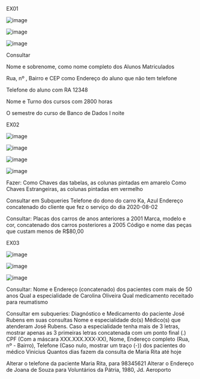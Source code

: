 EX01

![image](https://github.com/Rafhaelslv/DATABASE-EX01_REV/assets/127260453/9359a40e-660c-41f2-b020-3527dd90427b)


![image](https://github.com/Rafhaelslv/DATABASE-EX01_REV/assets/127260453/afcbe05c-91d8-46df-90f7-e827b86fb3fa)


![image](https://github.com/Rafhaelslv/DATABASE-EX01_REV/assets/127260453/70f034e0-4379-46a0-9276-9ef604f4b3fa)

Consultar

Nome e sobrenome, como nome completo dos Alunos Matriculados

Rua, nº , Bairro e CEP como Endereço do aluno que não tem telefone

Telefone do aluno com RA 12348

Nome e Turno dos cursos com 2800 horas

O semestre do curso de Banco de Dados I noite

EX02


![image](https://github.com/Rafhaelslv/DATABASE-EX02_REV/assets/127260453/9b4dfe1f-e974-424f-8222-76e9d7c25457)


![image](https://github.com/Rafhaelslv/DATABASE-EX02_REV/assets/127260453/0fb97eb8-d3d6-47fb-9cc7-ed91eeb6161d)


![image](https://github.com/Rafhaelslv/DATABASE-EX02_REV/assets/127260453/24dc5899-b976-4004-9807-eb759da232e4)


![image](https://github.com/Rafhaelslv/DATABASE-EX02_REV/assets/127260453/dd7901c4-5c5c-4e5b-a6dd-8bdfb1f0f9fc)


Fazer:
Como Chaves das tabelas, as colunas pintadas em amarelo
Como Chaves Estrangeiras, as colunas pintadas em vermelho

Consultar em Subqueries
Telefone do dono do carro Ka, Azul
Endereço concatenado do cliente que fez o serviço do dia 2020-08-02

Consultar:
Placas dos carros de anos anteriores a 2001
Marca, modelo e cor, concatenado dos carros posteriores a 2005
Código e nome das peças que custam menos de R$80,00

EX03


![image](https://github.com/Rafhaelslv/DATABASE-EX03_REV/assets/127260453/a1809f43-5de2-45fc-9e55-ce4dbf2e0880)



![image](https://github.com/Rafhaelslv/DATABASE-EX03_REV/assets/127260453/c167d34d-7ac5-47fa-b6df-07b595830ceb)



![image](https://github.com/Rafhaelslv/DATABASE-EX03_REV/assets/127260453/f72a18e9-3f7d-418d-b50f-20e04e02a35a)


Consultar:
Nome e Endereço (concatenado) dos pacientes com mais de 50 anos
Qual a especialidade de Carolina Oliveira
Qual medicamento receitado para reumatismo


Consultar em subqueries:
Diagnóstico e Medicamento do paciente José Rubens em suas consultas
Nome e especialidade do(s) Médico(s) que atenderam José Rubens. Caso a especialidade tenha mais de 3 letras, mostrar apenas as 3 primeiras letras concatenada com um ponto final (.)
CPF (Com a máscara XXX.XXX.XXX-XX), Nome, Endereço completo (Rua, nº - Bairro), Telefone (Caso nulo, mostrar um traço (-)) dos pacientes do médico Vinicius
Quantos dias fazem da consulta de Maria Rita até hoje

Alterar o telefone da paciente Maria Rita, para 98345621
Alterar o Endereço de Joana de Souza para Voluntários da Pátria, 1980, Jd. Aeroporto
